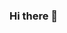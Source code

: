 ### Hi there 👋

<!--
**Greenreggie10/greenreggie10** is a ✨ _special_ ✨ repository because its `README.md` (this file) appears on your GitHub profile.

Here are some ideas to get you started:

-👋 Hi, I’m Reginald Green
-👀 I’m interested in Engineering and enhancement!
-🌱 I'm a Full-stack Developer
-📫 You can reach me via [LinkedIn](https://www.linkedin.com/in/reginald-green-92ba43239/) 
-->
